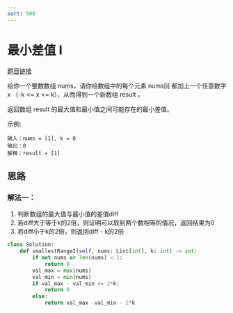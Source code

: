 ```yaml
---
sort: 908
---
```

# 最小差值 I

[题目链接](https://leetcode-cn.com/problems/smallest-range-i/)

给你一个整数数组 nums，请你给数组中的每个元素 nums[i] 都加上一个任意数字 x （-k <= x <= k），从而得到一个新数组 result 。

返回数组 result 的最大值和最小值之间可能存在的最小差值。


示例:
```
输入：nums = [1], k = 0
输出：0
解释：result = [1]
```

## 思路

### 解法一：

1. 判断数组的最大值与最小值的差值diff
2. 若diff大于等于k的2倍，则证明可以取到两个数相等的情况，返回结果为0
3. 若diff小于k的2倍，则返回diff - k的2倍

```python
class Solution:
    def smallestRangeI(self, nums: List[int], k: int) -> int:
        if not nums or len(nums) < 1:
            return 0
        val_max = max(nums)
        val_min = min(nums)
        if val_max - val_min <= 2*k:
            return 0
        else:
            return val_max -val_min - 2*k
```

